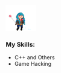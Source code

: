 <p align="left">
    <img src="images/bluesmile.gif" width="80" height="70">
</p>

<h3 id="my-skills">My Skills:</h3>
<ul>
    <li>C++ and Others</i>
    <li>Game Hacking</li>
</ul>
